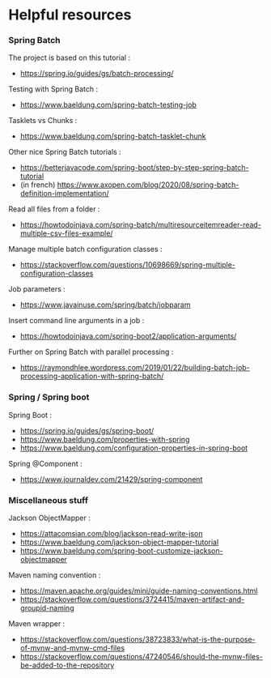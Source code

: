 # Helpful resources

### Spring Batch

The project is based on this tutorial :
- https://spring.io/guides/gs/batch-processing/

Testing with Spring Batch :
- https://www.baeldung.com/spring-batch-testing-job

Tasklets vs Chunks :
- https://www.baeldung.com/spring-batch-tasklet-chunk

Other nice Spring Batch tutorials :
- https://betterjavacode.com/spring-boot/step-by-step-spring-batch-tutorial
- (in french) https://www.axopen.com/blog/2020/08/spring-batch-definition-implementation/

Read all files from a folder :
- https://howtodoinjava.com/spring-batch/multiresourceitemreader-read-multiple-csv-files-example/

Manage multiple batch configuration classes :
- https://stackoverflow.com/questions/10698669/spring-multiple-configuration-classes

Job parameters :
- https://www.javainuse.com/spring/batch/jobparam

Insert command line arguments in a job :
- https://howtodoinjava.com/spring-boot2/application-arguments/

Further on Spring Batch with parallel processing :
- https://raymondhlee.wordpress.com/2019/01/22/building-batch-job-processing-application-with-spring-batch/

### Spring / Spring boot

Spring Boot :
- https://spring.io/guides/gs/spring-boot/
- https://www.baeldung.com/properties-with-spring
- https://www.baeldung.com/configuration-properties-in-spring-boot

Spring \@Component :
- https://www.journaldev.com/21429/spring-component

### Miscellaneous stuff

Jackson ObjectMapper :
- https://attacomsian.com/blog/jackson-read-write-json
- https://www.baeldung.com/jackson-object-mapper-tutorial
- https://www.baeldung.com/spring-boot-customize-jackson-objectmapper

Maven naming convention :
- https://maven.apache.org/guides/mini/guide-naming-conventions.html
- https://stackoverflow.com/questions/3724415/maven-artifact-and-groupid-naming

Maven wrapper :
- https://stackoverflow.com/questions/38723833/what-is-the-purpose-of-mvnw-and-mvnw-cmd-files
- https://stackoverflow.com/questions/47240546/should-the-mvnw-files-be-added-to-the-repository
